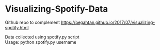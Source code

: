 # Visualizing-Spotify-Data
Github repo to complement https://begahtan.github.io/2017/07/visualizing-spotify.html

Data collected using spotify.py script
<br>
Usage: python spotify.py username
